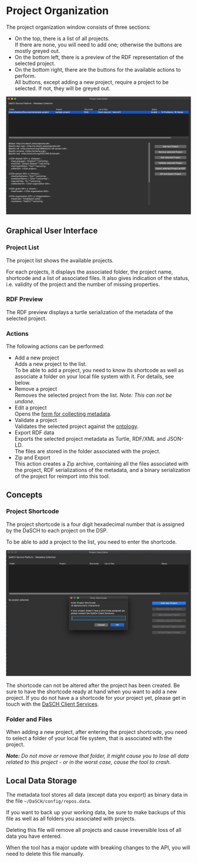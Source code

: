 # Project Organization

The project organization window consists of three sections:

- On the top, there is a list of all projects.  
  If there are none, you will need to add one; otherwise the buttons are mostly greyed out.
- On the bottom left, there is a preview of the RDF representation of the selected project.
- On the bottom right, there are the buttons for the available actions to perform.  
  All buttons, except adding a new project, require a project to be selected. If not, they will be greyed out.


![list view](assets/images/projects.png)


## Graphical User Interface

### Project List

The project list shows the available projects.

For each projects, it displays the associated folder, the project name, shortcode and a list of associated files. 
It also gives indication of the status, i.e. validity of the project and the number of missing properties.


### RDF Preview

The RDF preview displays a turtle serialization of the metadata of the selected project.


### Actions

The following actions can be performed:

- Add a new project  
  Adds a new project to the list.  
  To be able to add a project, you need to know its shortcode as well as associate a folder on your local file system with it. For details, see below.
- Remove a project  
  Removes the selected project from the list.
  _Note: This can not be undone._
- Edit a project  
  Opens the [form for collecting metadata](tabs_overview.md).
- Validate a project  
  Validates the selected project against the [ontology](https://github.com/dasch-swiss/dsp-ontologies/blob/main/dsp-repository/v1/dsp-repository.shacl.ttl).
- Export RDF data  
  Exports the selected project metadata as Turtle, RDF/XML and JSON-LD.  
  The files are stored in the folder associated with the project.
- Zip and Export  
  This action creates a Zip archive, containing all the files associated with the project, RDF serializations of the metadata, and a binary serialization of the project for reimport into this tool.


## Concepts

### Project Shortcode

The project shortcode is a four digit hexadecimal number that is assigned by the DaSCH to each project on the DSP.

To be able to add a project to the list, you need to enter the shortcode.

![shortcode window](assets/images/shortcode.png)

The shortcode can not be altered after the project has been created. 
Be sure to have the shortcode ready at hand when you want to add a new project. 
If you do not have a a shortcode for your project yet, please get in touch with the [DaSCH Client Services](mailto:info@dasch.swiss).


### Folder and Files

When adding a new project, after entering the project shortcode, you need to select a folder of your local file system, that is associated with the project.

___Note:___ _Do not move or remove that folder, it might cause you to lose all data related to this project - or in the worst case, cause the tool to crash._


## Local Data Storage

The metadata tool stores all data (except data you export) as binary data in the file `~/DaSCH/config/repos.data`.

If you want to back up your working data, be sure to make backups uf this file as well as all folders you associated with projects.

Deleting this file will remove all projects and cause irreversible loss of all data you have entered.

When the tool has a major update with breaking changes to the API, you will need to delete this file manually.
